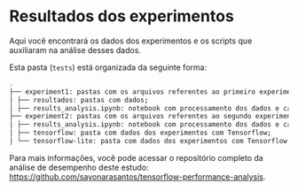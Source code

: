 # Resultados dos experimentos

Aqui você encontrará os dados dos experimentos e os scripts que auxiliaram na análise desses dados.

Esta pasta (`tests`) está organizada da seguinte forma:

```sh
.
├── experiment1: pastas com os arquivos referentes ao primeiro experimento;
│ ├── resultados: pastas com dados;
│ ├── results_analysis.ipynb: notebook com processamento dos dados e cálculo de métricas;
├── experiment2: pastas com os arquivos referentes ao segundo experimento;
│ ├── results_analysis.ipynb: notebook com processamento dos dados e cálculo de métricas;
│ ├── tensorflow: pasta com dados dos experimentos com Tensorflow;
│ └── tensorflow-lite: pasta com dados dos experimentos com Tensorflow Lite.
```

Para mais informações, você pode acessar o repositório completo da análise de desempenho deste estudo: https://github.com/sayonarasantos/tensorflow-performance-analysis.